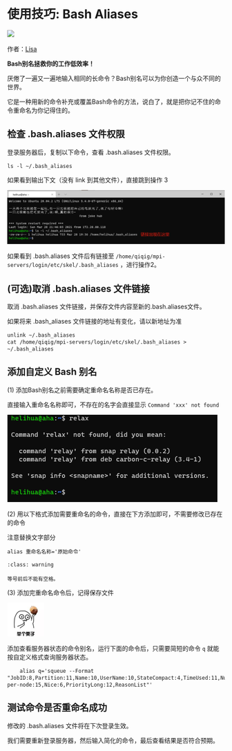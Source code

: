 # 使用技巧: Bash Aliases

![](https://visitor-badge.glitch.me/badge?page_id=lu.readthedocs.io.ServerNote.BashAliases)

作者：[Lisa]

[Lisa]: https://github.com/Lisa-MPI

**Bash别名拯救你的工作低效率！**

厌倦了一遍又一遍地输入相同的长命令？Bash别名可以为你创造一个与众不同的世界。

它是一种用新的命令补充或覆盖Bash命令的方法，说白了，就是把你记不住的命令重命名为你记得住的。

## 检查 .bash.aliases 文件权限

登录服务器后，复制以下命令，查看 .bash.aliases 文件权限。

```shell
ls -l ~/.bash_aliases
```

如果看到输出下文（没有 link 到其他文件），直接跳到操作 3

![](pics/N5_1.png)

如果看到 .bash.aliases 文件后有链接至 `/home/qiqig/mpi-servers/login/etc/skel/.bash_aliases` ，进行操作2。

## (可选)取消 .bash.aliases 文件链接

取消 .bash.aliases 文件链接，并保存文件内容至新的.bash.aliases文件。

如果将来 .bash_aliases 文件链接的地址有变化，请以新地址为准

```shell
unlink ~/.bash_aliases
cat /home/qiqig/mpi-servers/login/etc/skel/.bash_aliases > ~/.bash_aliases
```

## 添加自定义 Bash 别名

(1) 添加Bash别名之前需要确定重命名名称是否已存在。

直接输入重命名名称即可，不存在的名字会直接显示 `Command 'xxx' not found`

![](pics/N5_2.png)

(2) 用以下格式添加需要重命名的命令，直接在下方添加即可，不需要修改已存在的命令

注意替换文字部分

```shell
alias 重命名名称='原始命令'
```

```{admonition} 注意
:class: warning

等号前后不能有空格。
```

(3) 添加完重命名命令后，记得保存文件

![](pics/N5_3.png)

添加查看服务器状态的命令别名，运行下面的命令后，只需要简短的命令 `q` 就能按自定义格式查询服务器状态。

```shell
    alias q='squeue --Format "JobID:8,Partition:11,Name:10,UserName:10,StateCompact:4,TimeUsed:11,NumCPUs:5,tres-per-node:15,Nice:6,PriorityLong:12,ReasonList"'
```

## 测试命令是否重命名成功

修改的 .bash.aliases 文件将在下次登录生效。

我们需要重新登录服务器，然后输入简化的命令，最后查看结果是否符合预期。
